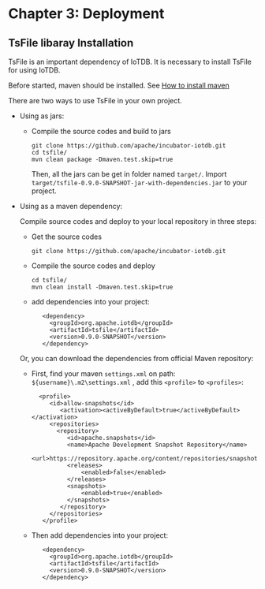 <!--

    Licensed to the Apache Software Foundation (ASF) under one
    or more contributor license agreements.  See the NOTICE file
    distributed with this work for additional information
    regarding copyright ownership.  The ASF licenses this file
    to you under the Apache License, Version 2.0 (the
    "License"); you may not use this file except in compliance
    with the License.  You may obtain a copy of the License at

        http://www.apache.org/licenses/LICENSE-2.0

    Unless required by applicable law or agreed to in writing,
    software distributed under the License is distributed on an
    "AS IS" BASIS, WITHOUT WARRANTIES OR CONDITIONS OF ANY
    KIND, either express or implied.  See the License for the
    specific language governing permissions and limitations
    under the License.

-->

# Chapter 3: Deployment


## TsFile libaray Installation

TsFile is an important dependency of IoTDB. It is necessary to install TsFile for using IoTDB.
 
Before started, maven should be installed. See <a href="https://maven.apache.org/install.html">How to install maven</a>

There are two ways to use TsFile in your own project.

* Using as jars:
	* Compile the source codes and build to jars
	
		```
		git clone https://github.com/apache/incubator-iotdb.git
		cd tsfile/
		mvn clean package -Dmaven.test.skip=true
		```
		Then, all the jars can be get in folder named `target/`. Import `target/tsfile-0.9.0-SNAPSHOT-jar-with-dependencies.jar` to your project.
	
* Using as a maven dependency: 

	Compile source codes and deploy to your local repository in three steps:

	* Get the source codes
	
		```
		git clone https://github.com/apache/incubator-iotdb.git
		```
	* Compile the source codes and deploy 
		
		```
		cd tsfile/
		mvn clean install -Dmaven.test.skip=true
		```
	* add dependencies into your project:
	
	  ```
		 <dependency>
		   <groupId>org.apache.iotdb</groupId>
		   <artifactId>tsfile</artifactId>
		   <version>0.9.0-SNAPSHOT</version>
		 </dependency>
	  ```
	  
	Or, you can download the dependencies from official Maven repository:
	
	* First, find your maven `settings.xml` on path: `${username}\.m2\settings.xml`
	  , add this `<profile>` to `<profiles>`:
	  ```
	    <profile>
           <id>allow-snapshots</id>
              <activation><activeByDefault>true</activeByDefault></activation>
           <repositories>
             <repository>  
                <id>apache.snapshots</id>
                <name>Apache Development Snapshot Repository</name>
                <url>https://repository.apache.org/content/repositories/snapshots/</url>
                <releases>
                    <enabled>false</enabled>
                </releases>
                <snapshots>
                    <enabled>true</enabled>
                </snapshots>
              </repository>
           </repositories>
         </profile>
	  ```
	* Then add dependencies into your project:
	
	  ```
		 <dependency>
		   <groupId>org.apache.iotdb</groupId>
		   <artifactId>tsfile</artifactId>
		   <version>0.9.0-SNAPSHOT</version>
		 </dependency>
	  ```
